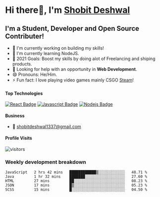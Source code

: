 # Hi there👋, I'm [Shobit Deshwal](https://shobitdeshwal.netlify.app/)

## I'm a Student, Developer and Open Source Contributer!

- 🔭 I'm currently working on building my skills!
- 🌱 I'm currently learning NodeJS.
- 🥅 2021 Goals: Boost my skills by doing alot of Freelancing and shiping products.
- 🤔 Looking for help with an opportunity in **Web Development**.
- 😄 Pronouns: He/Him.
- ⚡ Fun fact: I love playing video games mainly CSGO [Steam](https://steamcommunity.com/id/shobit1337/)!

<!-- ### Latest Blog Posts -->

<!-- BLOG-POST-LIST:START -->
<!-- BLOG-POST-LIST:END -->

#### Top Technologies

<!-- TODO: Make technologies links takes you to repositories -->

[![React Badge](https://img.shields.io/badge/-React-61DBFB?style=for-the-badge&labelColor=black&logo=react&logoColor=61DBFB)](#) [![Javascript Badge](https://img.shields.io/badge/-Javascript-F0DB4F?style=for-the-badge&labelColor=black&logo=javascript&logoColor=F0DB4F)](#) [![Nodejs Badge](https://img.shields.io/badge/-Nodejs-3C873A?style=for-the-badge&labelColor=black&logo=node.js&logoColor=3C873A)](#)

#### Business

- :email: shobitdeshwal1337@gmail.com

#### Profile Visits

![visitors](https://visitor-badge.glitch.me/badge?page_id=shobit1337.shobit1337)

### Weekly development breakdown

<!--START_SECTION:waka-->
```text
JavaScript   2 hrs 42 mins   ████████████▒░░░░░░░░░░░░   48.71 % 
Java         1 hr 32 mins    ███████░░░░░░░░░░░░░░░░░░   27.60 % 
HTML         27 mins         ██░░░░░░░░░░░░░░░░░░░░░░░   08.23 % 
JSON         17 mins         █▒░░░░░░░░░░░░░░░░░░░░░░░   05.23 % 
SCSS         15 mins         █░░░░░░░░░░░░░░░░░░░░░░░░   04.50 % 
```
<!--END_SECTION:waka-->
